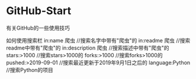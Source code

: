 # GitHub-Start
有关GitHub的一些使用技巧

如何使用搜索栏
in:name 爬虫		//搜索名字中带有"爬虫"的
in:readme 爬虫  //搜索readme中带有"爬虫"的
in:description 爬虫	//搜索描述中带有"爬虫"的
stars:>1000  //搜索stars>1000的
forks:>1000  //搜索forks>1000的
pushed:>2019-09-01  //搜索最近更新于2019年9月1日之后的
language:Python		//搜索Python的项目
